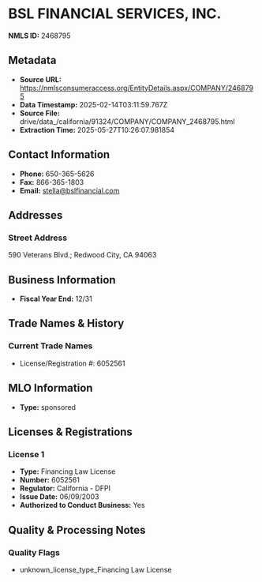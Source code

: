 # BSL FINANCIAL SERVICES, INC.

**NMLS ID:** 2468795

## Metadata
- **Source URL:** https://nmlsconsumeraccess.org/EntityDetails.aspx/COMPANY/2468795
- **Data Timestamp:** 2025-02-14T03:11:59.767Z
- **Source File:** drive/data_/california/91324/COMPANY/COMPANY_2468795.html
- **Extraction Time:** 2025-05-27T10:26:07.981854

## Contact Information
- **Phone:** 650-365-5626
- **Fax:** 866-365-1803
- **Email:** stella@bslfinancial.com

## Addresses
### Street Address
590 Veterans Blvd.; Redwood City, CA 94063

## Business Information
- **Fiscal Year End:** 12/31

## Trade Names & History
### Current Trade Names
- License/Registration #: 6052561

## MLO Information
- **Type:** sponsored

## Licenses & Registrations

### License 1
- **Type:** Financing Law License
- **Number:** 6052561
- **Regulator:** California - DFPI
- **Issue Date:** 06/09/2003
- **Authorized to Conduct Business:** Yes

## Quality & Processing Notes
### Quality Flags
- unknown_license_type_Financing Law License
